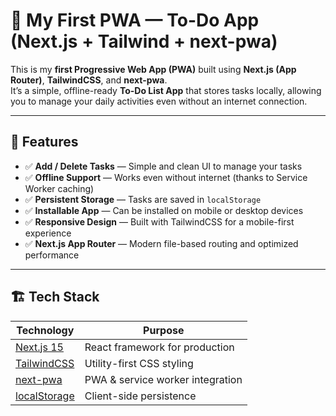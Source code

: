 # 🚀 My First PWA — To-Do App (Next.js + Tailwind + next-pwa)

This is my **first Progressive Web App (PWA)** built using **Next.js (App Router)**, **TailwindCSS**, and **next-pwa**.  
It’s a simple, offline-ready **To-Do List App** that stores tasks locally, allowing you to manage your daily activities even without an internet connection.

---

## 🌟 Features

- ✅ **Add / Delete Tasks** — Simple and clean UI to manage your tasks  
- ✅ **Offline Support** — Works even without internet (thanks to Service Worker caching)  
- ✅ **Persistent Storage** — Tasks are saved in `localStorage`  
- ✅ **Installable App** — Can be installed on mobile or desktop devices  
- ✅ **Responsive Design** — Built with TailwindCSS for a mobile-first experience  
- ✅ **Next.js App Router** — Modern file-based routing and optimized performance  

---

## 🏗️ Tech Stack

| Technology | Purpose |
|-------------|----------|
| [Next.js 15](https://nextjs.org/) | React framework for production |
| [TailwindCSS](https://tailwindcss.com/) | Utility-first CSS styling |
| [next-pwa](https://github.com/shadowwalker/next-pwa) | PWA & service worker integration |
| [localStorage](https://developer.mozilla.org/en-US/docs/Web/API/Window/localStorage) | Client-side persistence |
